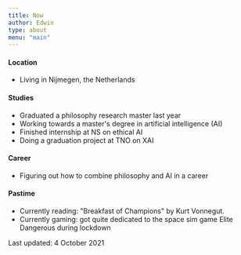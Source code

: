 ```yaml
---
title: Now
author: Edwin
type: about
menu: "main"
---
```


#### Location

- Living in Nijmegen, the Netherlands

#### Studies

- Graduated a philosophy research master last year
- Working towards a master's degree in artificial intelligence (AI)
- Finished internship at NS on ethical AI
- Doing a graduation project at TNO on XAI 

#### Career

- Figuring out how to combine philosophy and AI in a career

#### Pastime 

- Currently reading: "Breakfast of Champions" by Kurt Vonnegut.
- Currently gaming: got quite dedicated to the space sim game Elite Dangerous during lockdown

Last updated: 4 October 2021
